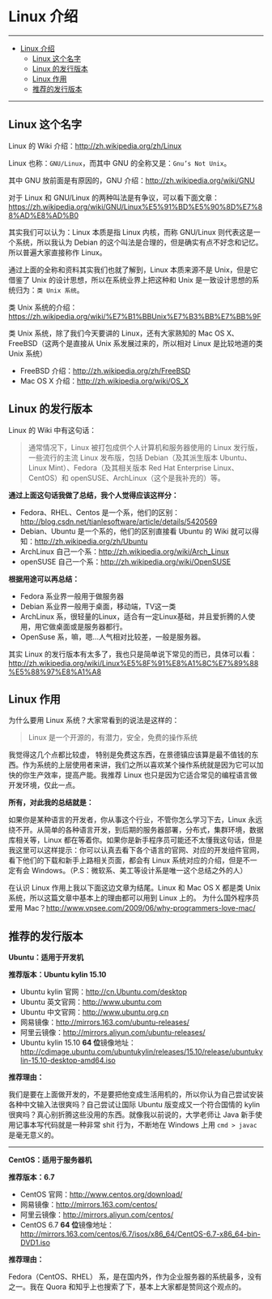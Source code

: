 <h1 id="linux0">Linux 介绍</h1>

------

*   [Linux 介绍](#linux0)
    *   [Linux 这个名字](#linux1)
    *   [Linux 的发行版本](#linux2)
    *   [Linux 作用](#linux3)
    *   [推荐的发行版本](#linux4)

------

<h2 id="linux1">Linux 这个名字</h2>

Linux 的 Wiki 介绍：<http://zh.wikipedia.org/zh/Linux>

Linux 也称：`GNU/Linux`，而其中 GNU 的全称又是：`Gnu’s Not Unix`。

其中 GNU 放前面是有原因的，GNU 介绍：<http://zh.wikipedia.org/wiki/GNU>

对于 Linux 和 GNU/Linux 的两种叫法是有争议，可以看下面文章：<https://zh.wikipedia.org/wiki/GNU/Linux%E5%91%BD%E5%90%8D%E7%88%AD%E8%AD%B0>

其实我们可以认为：Linux 本质是指 Linux 内核，而称 GNU/Linux 则代表这是一个系统，所以我认为 Debian 的这个叫法是合理的，但是确实有点不好念和记忆。所以普遍大家直接称作 Linux。

通过上面的全称和资料其实我们也就了解到，Linux 本质来源不是 Unix，但是它借鉴了 Unix 的设计思想，所以在系统业界上把这种和 Unix 是一致设计思想的系统归为：`类 Unix 系统`。

类 Unix 系统的介绍：<https://zh.wikipedia.org/wiki/%E7%B1%BBUnix%E7%B3%BB%E7%BB%9F>

类 Unix 系统，除了我们今天要讲的 Linux，还有大家熟知的 Mac OS X、FreeBSD（这两个是直接从 Unix 系发展过来的，所以相对 Linux 是比较地道的类 Unix 系统）

- FreeBSD 介绍：<http://zh.wikipedia.org/zh/FreeBSD>
- Mac OS X 介绍：<http://zh.wikipedia.org/wiki/OS_X>

<h2 id="linux2">Linux 的发行版本</h2>

Linux 的 Wiki 中有这句话：

> 通常情况下，Linux 被打包成供个人计算机和服务器使用的 Linux 发行版，一些流行的主流 Linux 发布版，包括 Debian（及其派生版本 Ubuntu、Linux Mint）、Fedora（及其相关版本 Red Hat Enterprise Linux、CentOS）和 openSUSE、ArchLinux（这个是我补充的）等。

**通过上面这句话我做了总结，我个人觉得应该这样分：**

- Fedora、RHEL、Centos 是一个系，他们的区别：<http://blog.csdn.net/tianlesoftware/article/details/5420569>
- Debian、Ubuntu 是一个系的，他们的区别直接看 Ubuntu 的 Wiki 就可以得知：<http://zh.wikipedia.org/zh/Ubuntu>
- ArchLinux 自己一个系：<http://zh.wikipedia.org/wiki/Arch_Linux>
- openSUSE 自己一个系：<http://zh.wikipedia.org/wiki/OpenSUSE>

**根据用途可以再总结：**

- Fedora 系业界一般用于做服务器
- Debian 系业界一般用于桌面，移动端，TV这一类
- ArchLinux 系，很轻量的Linux，适合有一定Linux基础，并且爱折腾的人使用，用它做桌面或是服务器都行。
- OpenSuse 系，嘛，嗯…人气相对比较差，一般是服务器。

其实 Linux 的发行版本有太多了，我也只是简单说下常见的而已，具体可以看：<http://zh.wikipedia.org/wiki/Linux%E5%8F%91%E8%A1%8C%E7%89%88%E5%88%97%E8%A1%A8>

<h2 id="linux3">Linux 作用</h2>

为什么要用 Linux 系统？大家常看到的说法是这样的：

> Linux 是一个开源的，有潜力，安全，免费的操作系统

我觉得这几个点都比较虚， 特别是免费这东西，在景德镇应该算是最不值钱的东西。作为系统的上层使用者来讲，我们之所以喜欢某个操作系统就是因为它可以加快的你生产效率，提高产能。我推荐 Linux 也只是因为它适合常见的编程语言做开发环境，仅此一点。

**所有，对此我的总结就是：**

如果你是某种语言的开发者，你从事这个行业，不管你怎么学习下去，Linux 永远绕不开。从简单的各种语言开发，到后期的服务器部署，分布式，集群环境，数据库相关等，Linux 都在等着你。如果你是新手程序员可能还不太懂我这句话，但是我这里可以这样提示：你可以认真去看下各个语言的官网、对应的开发组件官网，看下他们的下载和新手上路相关页面，都会有 Linux 系统对应的介绍，但是不一定有会 Windows。（P.S：微软系、美工等设计系是唯一这个总结之外的人）

在认识 Linux 作用上我以下面这边文章为结尾。Linux 和 Mac OS X 都是类 Unix 系统，所以这篇文章中基本上的理由都可以用到 Linux 上的。
为什么国外程序员爱用 Mac？<http://www.vpsee.com/2009/06/why-programmers-love-mac/>

<h2 id="linux4">推荐的发行版本</h2>

**Ubuntu：适用于开发机**

**推荐版本：Ubuntu kylin 15.10**

- Ubuntu kylin 官网：<http://cn.Ubuntu.com/desktop>
- Ubuntu 英文官网：<http://www.ubuntu.com>
- Ubuntu 中文官网：<http://www.ubuntu.org.cn>
- 网易镜像：<http://mirrors.163.com/ubuntu-releases/>
- 阿里云镜像：<http://mirrors.aliyun.com/ubuntu-releases/>
- Ubuntu kylin 15.10 **64 位**镜像地址：<http://cdimage.ubuntu.com/ubuntukylin/releases/15.10/release/ubuntukylin-15.10-desktop-amd64.iso>

**推荐理由：**

我们是要在上面做开发的，不是要把他变成生活用机的，所以你认为自己尝试安装各种中文输入法很爽吗？自己尝试让国际 Ubuntu 版变成又一个符合国情的 kylin 很爽吗？真心别折腾这些没用的东西。就像我以前说的，大学老师让 Java 新手使用记事本写代码就是一种非常 shit 行为，不断地在 Windows 上用 `cmd > javac` 是毫无意义的。

------

**CentOS：适用于服务器机**

**推荐版本：6.7**

- CentOS 官网：<http://www.centos.org/download/>
- 网易镜像：<http://mirrors.163.com/centos/>
- 阿里云镜像：<http://mirrors.aliyun.com/centos/>
- CentOS 6.7 **64 位**镜像地址：<http://mirrors.163.com/centos/6.7/isos/x86_64/CentOS-6.7-x86_64-bin-DVD1.iso>

**推荐理由：**

Fedora（CentOS、RHEL） 系，是在国内外，作为企业服务器的系统最多，没有之一。我在 Quora 和知乎上也搜索了下，基本上大家都是赞同这个观点的。
